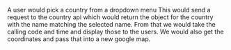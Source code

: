 A user would pick a country from a dropdown menu
This would send a request to the country api which would return the object for the country with the name matching the selected name.
From that we would take the calling code and time and display those to the users.
We would also get the coordinates and pass that into a new google map.